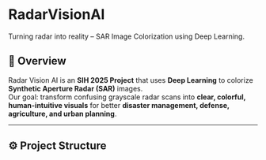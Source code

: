 # RadarVisionAI
Turning radar into reality – SAR Image Colorization using Deep Learning.


## 📌 Overview
Radar Vision AI is an **SIH 2025 Project** that uses **Deep Learning** to colorize **Synthetic Aperture Radar (SAR)** images.  
Our goal: transform confusing grayscale radar scans into **clear, colorful, human-intuitive visuals** for better **disaster management, defense, agriculture, and urban planning**.

---

## ⚙️ Project Structure
